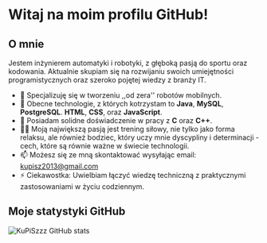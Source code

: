 # Witaj na moim profilu GitHub!

## O mnie
Jestem inżynierem automatyki i robotyki, z głęboką pasją do sportu oraz kodowania. Aktualnie skupiam się na rozwijaniu swoich umiejętności programistycznych oraz szeroko pojętej wiedzy z branży IT.

- 🔭 Specjalizuję się w tworzeniu ,,od zera'' robotów mobilnych.
- 🌱 Obecne technologie, z których kotrzystam to **Java**, **MySQL**, **PostgreSQL**. **HTML**, **CSS**, oraz **JavaScript**.
- 💼 Posiadam solidne doświadczenie w pracy z **C** oraz **C++**.
- 🏋️‍♂️ Moją największą pasją jest trening siłowy, nie tylko jako forma relaksu, ale również bodziec, który uczy mnie dyscypliny i determinacji - cech, które są równie ważne w świecie technologii.
- 📫 Możesz się ze mną skontaktować wysyłając email: [kupisz2013@gmail.com](mailto:kupisz2013@gmail.com)
- ⚡ Ciekawostka: Uwielbiam łączyć wiedzę techniczną z praktycznymi zastosowaniami w życiu codziennym.

## Moje statystyki GitHub
![KuPiSzzz GitHub stats](https://github-readme-stats.vercel.app/api?username=twojaNazwaUżytkownika&show_icons=true)

